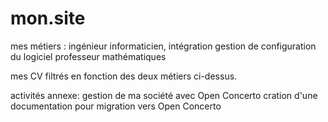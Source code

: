 # mon.site
mes métiers : 
ingénieur informaticien, intégration gestion de configuration du logiciel
professeur mathématiques

mes CV filtrés en fonction des deux métiers ci-dessus.

activités annexe:
gestion de ma société avec Open Concerto
cration d'une documentation pour migration vers Open Concerto



